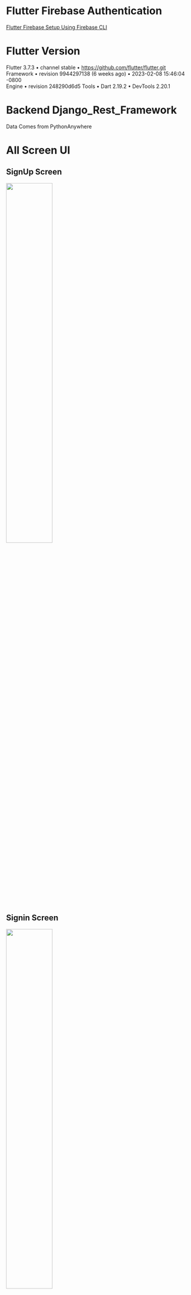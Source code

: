 # Flutter Firebase Authentication

[Flutter Firebase Setup Using Firebase CLI](https://firebase.flutter.dev/docs/overview/)



# Flutter Version

Flutter 3.7.3 • channel stable • https://github.com/flutter/flutter.git <br>
Framework • revision 9944297138 (6 weeks ago) • 2023-02-08 15:46:04 -0800 <br>
Engine • revision 248290d6d5
Tools • Dart 2.19.2 • DevTools 2.20.1


# Backend Django_Rest_Framework

Data Comes from PythonAnywhere

# All Screen UI

## SignUp Screen

<img src="https://user-images.githubusercontent.com/71305747/227568423-7fa24b1c-1fef-4cae-ae4c-c368c2edb6f9.png" width="50%" height="50%">


## Signin Screen

<img src="https://user-images.githubusercontent.com/71305747/227568766-5cf7bd5a-ad1b-4736-b526-561421cf2470.png" width="50%" height="50%">

## Signin Screen Error

<img src="https://user-images.githubusercontent.com/71305747/227569521-49e9f93b-ad7a-4423-b1f3-86df2ccc515e.png" width="50%" height="50%">

## Home Screen

<img src="https://user-images.githubusercontent.com/71305747/227569765-91452ebf-2b3c-4040-be56-536ee50b9b32.png" width="50%" height="50%">

## Book Search Option

<img src="https://user-images.githubusercontent.com/71305747/227576949-1b0c361f-f2ad-4ed4-83b0-94eede96d98b.png" width="50%" height="50%">

## Book Details Screen
<img src="https://user-images.githubusercontent.com/71305747/227570864-c1a8cf52-ddd8-47f8-9227-085b9d9f835c.png" width="50%" height="50%">

## Add Cart Screen

<img src="https://user-images.githubusercontent.com/71305747/227571063-6b466bea-480b-461c-a472-80d2a36e7546.png" width="50%" height="50%">

## Order Confirm Option

<img src="https://user-images.githubusercontent.com/71305747/227571352-426bd798-37f1-4740-a319-7252458c16cc.png" width="50%" height="50%">

# Menu Bar

<img src="https://user-images.githubusercontent.com/71305747/227571512-3b214fbc-2609-4cc4-b421-0899dac58159.png" width="50%" height="50%">

# Order Screen

<img src="https://user-images.githubusercontent.com/71305747/227571752-73b0a2ae-beac-4e8a-b3cd-3db9c710a32c.png" width="50%" height="50%">

# User Profile Screen

<img src="https://user-images.githubusercontent.com/71305747/227571973-904b535e-6bf0-4445-8f43-ce8cf242df6b.png" width="50%" height="50%">
